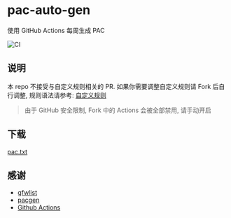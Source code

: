 # pac-auto-gen

使用 GitHub Actions 每周生成 PAC

![CI](https://img.shields.io/github/actions/workflow/status/mathhub6/pac-auto-gen/ci.yml?label=CI&logo=github-actions&logoColor=white&style=for-the-badge)

## 说明

本 repo 不接受与自定义规则相关的 PR. 如果你需要调整自定义规则请 Fork 后自行调整, 规则语法请参考: [自定义规则](https://github.com/JinnLynn/genpac#自定义规则)



> 由于 GitHub 安全限制, Fork 中的 Actions 会被全部禁用, 请手动开启

## 下载

<a href="./releases/latest/download/pac.txt" download>pac.txt</a>

## 感谢

- [gfwlist](https://github.com/gfwlist/gfwlist)
- [pacgen](https://github.com/JinnLynn/genpac)
- [Github Actions](https://github.com/features/actions)
